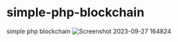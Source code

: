 # simple-php-blockchain
simple php blockchain
![Screenshot 2023-09-27 164824](https://github.com/mohitesachin217/simple-php-blockchain/assets/7931096/8438c40a-77bc-4cd0-9f09-367e967916c6)
